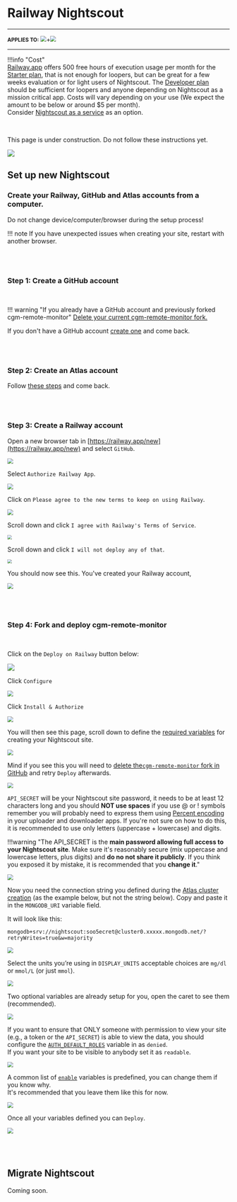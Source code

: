 # Railway Nightscout

------

<span style="font-size:smaller;">**APPLIES TO:**</span>	<img src="../../img/railway-app-logo.png" style="zoom:80%;" />+<img src="../../../vendors/img/Atlas.png" style="zoom:80%;" />

------

!!!info "Cost"  
    [Railway.app](https://railway.app/) offers 500 free hours of execution usage per month for the [Starter plan](https://docs.railway.app/reference/plans#starter-plan), that is not enough for loopers, but can be great for a few weeks evaluation or for light users of Nightscout.
    The [Developer plan](https://docs.railway.app/reference/plans#developer-plan-offering) should be sufficient for loopers and anyone depending on Nightscout as a mission critical app. Costs will vary depending on your use (We expect the amount to be below or around $5 per month).  
    Consider [Nightscout as a service](/#nightscout-as-a-service) as an option.

</br>

This page is under construction. Do not follow these instructions yet.

<img src="/img/WIP.png" align="center">

</br>

## Set up new Nightscout

### Create your Railway, GitHub and Atlas accounts from a computer.

Do not change device/computer/browser during the setup process!

!!! note
    If you have unexpected issues when creating your site, restart with another browser.

</br></br>


### Step 1: Create a GitHub account

</br>

!!! warning "If you already have a GitHub account and previously forked cgm-remote-monitor"
    [Delete your current cgm-remote-monitor fork.](../../../update/redeploy/#step-1-cleanup-github)

If you don't have a GitHub account [create one](../../../nightscout/github/#create-a-github-account) and come back.

</br></br>

### Step 2: Create an Atlas account

Follow [these steps](../../../vendors/mongodb/atlas/#create-an-atlas-database) and come back.

</br></br>

### Step 3: Create a Railway account

Open a new browser tab in [https://railway.app/new](https://railway.app/new) and select `GitHub`.

<img src="../img/Railway01.png" style="zoom:80%;" />

Select `Authorize Railway App`.

<img src="../img/Railway02.png" style="zoom:80%;" />

Click on `Please agree to the new terms to keep on using Railway`.

<img src="../img/Railway03.png" style="zoom:80%;" />

Scroll down and click `I agree with Railway's Terms of Service`.

<img src="../img/Railway04.png" style="zoom:60%;" />

Scroll down and click `I will not deploy any of that`.

<img src="../img/Railway05.png" style="zoom:60%;" />

You should now see this. You've created your Railway account,

<img src="../img/Railway06.png" style="zoom:80%;" />

</br></br>

### Step 4: Fork and deploy cgm-remote-monitor

</br>

Click on the `Deploy on Railway` button below:

[ ![]( https://railway.app/button.svg) ](https://railway.app/new/template?template=https%3A%2F%2Fgithub.com%2Fnightscout%2Fcgm-remote-monitor&plugins=mongodb&envs=API_SECRET%2CAUTH_DEFAULT_ROLES%2Cenable%2CMONGODB_URI%2CDISPLAY_UNITS&optionalEnvs=MONGODB_URI&API_SECRETDesc=A+passphrase+that+must+be+at+least+12+characters+long.&AUTH_DEFAULT_ROLESDesc=Possible+values+readable%2C+denied%2C+or+any+valid+role+name.+When+readable%2C+anyone+can+view+Nightscout+without+a+token.+Setting+it+to+denied+will+require+a+token+from+every+visit%2C+using+status-only+will+enable+api-secret+based+login.&enableDesc=Plugins+to+enable+for+your+site.+Must+be+a+space-delimited%2C+lower-case+list.&MONGODB_URIDesc=The+connection+string+required+to+access+your+database+%28where+all+your+data+is+stored+in+the+cloud%29.&DISPLAY_UNITSDesc=Preferred+BG+units+for+the+site%3A+mg%2Fdl+or+mmol%2FL+%28or+just+mmol%29.+Setting+to+mmol%2FL+puts+the+entire+server+into+mmol%2FL+mode+by+default%2C+no+further+settings+needed.&AUTH_DEFAULT_ROLESDefault=denied&enableDefault=careportal+basal+dbsize+rawbg+iob+maker+cob+bwp+cage+iage+sage+boluscalc+pushover+treatmentnotify+loop+pump+profile+food+openaps+bage+alexa+override+speech+cors)

Click `Configure`

<img src="../img/Railway07.png" style="zoom:80%;" />

Click `Install & Authorize`

<img src="../img/Railway08.png" style="zoom:80%;" />

You will then see this page, scroll down to define the [required variables](../../../nightscout/setup_variables/#required-variables) for creating your Nightscout site.

<img src="../img/Railway09.png" style="zoom:80%;" />

Mind if you see this you will need to [delete the`cgm-remote-monitor` fork in GitHub](#step-1-create-a-github-account) and retry `Deploy` afterwards.

<img src="../img/Railway17.png" style="zoom:80%;" />

`API_SECRET` will be your Nightscout site password, it needs to be at least 12 characters long and you should **NOT use spaces** if you use @ or ! symbols remember you will probably need to express them using [Percent encoding](https://en.wikipedia.org/wiki/Percent-encoding#Percent-encoding_reserved_characters) in your uploader and downloader apps. If you're not sure on how to do this, it is recommended to use only letters (uppercase + lowercase) and digits.

!!!warning "The API_SECRET is the **main password allowing full access to your Nightscout site**. Make sure it's reasonably secure (mix uppercase and lowercase letters, plus digits) and **do no not share it publicly**. If you think you exposed it by mistake, it is recommended that you **change it**."

<img src="../img/Railway10.png" style="zoom:80%;" />

Now you need the connection string you defined during the [Atlas cluster creation](../../../vendors/mongodb/atlas/) (as the example below, but not the string below). Copy and paste it in the `MONGODB_URI` variable field.

It will look like this:

`mongodb+srv://nightscout:soo5ecret@cluster0.xxxxx.mongodb.net/?retryWrites=true&w=majority`

<img src="../img/Railway12.png" style="zoom:80%;" />

Select the units you’re using in `DISPLAY_UNITS` acceptable choices are `mg/dl` or `mmol/L` (or just `mmol`).

<img src="../img/Railway13.png" style="zoom:80%;" />

Two optional variables are already setup for you, open the caret to see them (recommended).

<img src="../img/Railway15.png" style="zoom:80%;" />

If you want to ensure that ONLY someone with permission to view your site (e.g., a token or the `API_SECRET`) is able to view the data, you should configure the [`AUTH_DEFAULT_ROLES`](../setup_variables/#auth_default_roles) variable in as `denied`.  
If you want your site to be visible to anybody set it as `readable`.

<img src="../img/Railway11.png" style="zoom:80%;" />

A common list of [`enable`](../../../nightscout/setup_variables/#enable) variables is predefined, you can change them if you know why.  
It's recommended that you leave them like this for now.

<img src="../img/Railway14.png" style="zoom:80%;" />

Once all your variables defined you can `Deploy`.

<img src="../img/Railway16.png" style="zoom:80%;" />

</br></br>


## Migrate Nightscout

Coming soon.
